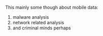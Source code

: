 This mainly some though about mobile data:
1) malware analysis
2) network related analysis
3) and criminal minds perhaps